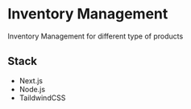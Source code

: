 # Inventory Management

Inventory Management for different type of products

## Stack

- Next.js
- Node.js
- TaildwindCSS
